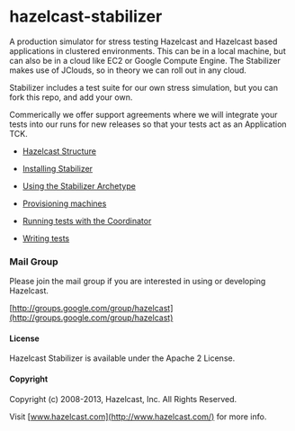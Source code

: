 hazelcast-stabilizer
===========================

A production simulator for stress testing Hazelcast and Hazelcast based applications in clustered environments. This can be in a local machine, but can also be in a cloud like EC2 or Google Compute Engine. The Stabilizer makes use of JClouds, so in theory
we can roll out in any cloud.

Stabilizer includes a test suite for our own stress simulation, but you can fork this repo, and add your own. 

Commerically we offer support agreements where we will integrate your tests into our runs for new releases so that your tests act as an Application TCK. 

* [Hazelcast Structure](docs/STRUCTURE.md)

* [Installing Stabilizer](docs/INSTALL.md)

* [Using the Stabilizer Archetype](docs/ARCHETYPE.md)

* [Provisioning machines](docs/PROVISIONER.md)

* [Running tests with the Coordinator](docs/COORDINATOR.md)

* [Writing tests](docs/TESTS.md)

### Mail Group

Please join the mail group if you are interested in using or developing Hazelcast.

[http://groups.google.com/group/hazelcast](http://groups.google.com/group/hazelcast)

#### License

Hazelcast Stabilizer is available under the Apache 2 License.

#### Copyright

Copyright (c) 2008-2013, Hazelcast, Inc. All Rights Reserved.

Visit [www.hazelcast.com](http://www.hazelcast.com/) for more info.
